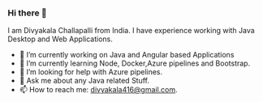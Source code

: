 ### Hi there 👋

<!--
**divyachallapalli/divyachallapalli** is a ✨ _special_ ✨ repository because its `README.md` (this file) appears on your GitHub profile. -->

I am Divyakala Challapalli from India. I have experience working with Java Desktop and Web Applications.

- 🔭 I’m currently working on Java and Angular based Applications
- 🌱 I’m currently learning Node, Docker,Azure pipelines and Bootstrap.
- 🤔 I’m looking for help with Azure pipelines.
- 💬 Ask me about any Java related Stuff.
- 📫 How to reach me: divyakala416@gmail.com.

